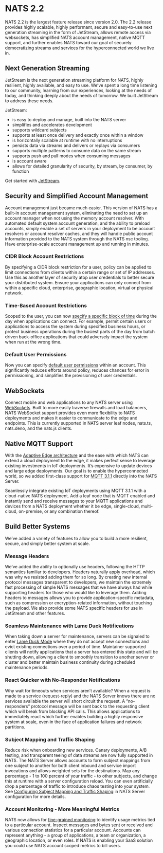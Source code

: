 # NATS 2.2

NATS 2.2 is the largest feature release since version 2.0. The 2.2 release provides highly scalable, highly performant, secure and easy-to-use next generation streaming in the form of JetStream, allows remote access via websockets, has simplified NATS account management, native MQTT support, and further enables NATS toward our goal of securely democratizing streams and services for the hyperconnected world we live in.

## Next Generation Streaming

JetStream is the next generation streaming platform for NATS, highly resilient, highly available, and easy to use. We’ve spent a long time listening to our community, learning from our experiences, looking at the needs of today, and thinking deeply about the needs of tomorrow. We built JetStream to address these needs.

JetStream:

* is easy to deploy and manage, built into the NATS server
* simplifies and accelerates development
* supports wildcard subjects
* supports at least once delivery and exactly once within a window
* is horizontally scalable at runtime with no interruptions
* persists data via streams and delivers or replays via consumers
* supports multiple patterns to consume data on the same stream
* supports push and pull modes when consuming messages
* is account aware
* allows for detailed granularity of security, by stream, by consumer, by function

Get started with [JetStream](../nats-concepts/jetstream/).

## Security and Simplified Account Management

Account management just became much easier. This version of NATS has a built-in account management system, eliminating the need to set up an account manager when not using the memory account resolver. With automated default system account generation, and the ability to preload accounts, simply enable a set of servers in your deployment to be account resolvers or account resolver caches, and they will handle public account information provided to the NATS system through the NATS nsc tooling. Have enterprise-scale account management up and running in minutes.

### CIDR Block Account Restrictions

By specifying a CIDR block restriction for a user, policy can be applied to limit connections from clients within a certain range or set of IP addresses. Use this as another layer of security atop user credentials to better secure your distributed system. Ensure your applications can only connect from within a specific cloud, enterprise, geographic location, virtual or physical network.

### Time-Based Account Restrictions

Scoped to the user, you can now [specify a specific block of time](../using-nats/nats-tools/nsc/basics.md#user-authorization) during the day when applications can connect. For example, permit certain users or applications to access the system during specified business hours, or protect business operations during the busiest parts of the day from batch driven back-office applications that could adversely impact the system when run at the wrong time.

### Default User Permissions

Now you can specify [default user permissions](../running-a-nats-service/configuration/securing\_nats/authorization.md#examples) within an account. This significantly reduces efforts around policy, reduces chances for error in permissioning, and simplifies the provisioning of user credentials.

## WebSockets

Connect mobile and web applications to any NATS server using [WebSockets](../running-a-nats-service/configuration/websocket/). Built to more easily traverse firewalls and load balancers, NATS WebSocket support provides even more flexibility to NATS deployments and makes it easier to communicate to the edge and endpoints. This is currently supported in NATS server leaf nodes, nats.ts, nats.deno, and the nats.js clients.

## Native MQTT Support

With the [Adaptive Edge architecture](https://nats.io/blog/synadia-adaptive-edge/) and the ease with which NATS can extend a cloud deployment to the edge, it makes perfect sense to leverage existing investments in IoT deployments. It’s expensive to update devices and large edge deployments. Our goal is to enable the hyperconnected world, so we added first-class support for [MQTT 3.1.1](../running-a-nats-service/configuration/mqtt/) directly into the NATS Server.

Seamlessly integrate existing IoT deployments using MQTT 3.1.1 with a cloud-native NATS deployment. Add a leaf node that is MQTT enabled and instantly send and receive messages to your MQTT applications and devices from a NATS deployment whether it be edge, single-cloud, multi-cloud, on-premise, or any combination thereof.

## Build Better Systems

We’ve added a variety of features to allow you to build a more resilient, secure, and simply better system at scale.

### Message Headers

We’ve added the ability to optionally use headers, following the HTTP semantics familiar to developers. Headers naturally apply overhead, which was why we resisted adding them for so long. By creating new internal protocol messages transparent to developers, we maintain the extremely fast processing of simple NATS messages that we have always had while supporting headers for those who would like to leverage them. Adding headers to messages allows you to provide application-specific metadata, such as compression or encryption-related information, without touching the payload. We also provide some NATS specific headers for use in JetStream and other features.

### Seamless Maintenance with Lame Duck Notifications

When taking down a server for maintenance, servers can be signaled to enter [Lame Duck Mode](../running-a-nats-service/nats\_admin/lame\_duck\_mode.md) where they do not accept new connections and evict existing connections over a period of time. Maintainer supported clients will notify applications that a server has entered this state and will be shutting down, allowing a client to smoothly transition to another server or cluster and better maintain business continuity during scheduled maintenance periods.

### React Quicker with No-Responder Notifications

Why wait for timeouts when services aren’t available? When a request is made to a service (request-reply) and the NATS Server knows there are no services available the server will short circuit the request. A “no-responders” protocol message will be sent back to the requesting client which will break from blocking API calls. This allows applications to immediately react which further enables building a highly responsive system at scale, even in the face of application failures and network partitions.

### Subject Mapping and Traffic Shaping

Reduce risk when onboarding new services. Canary deployments, A/B testing, and transparent teeing of data streams are now fully supported in NATS. The NATS Server allows accounts to form subject mappings from one subject to another for both client inbound and service import invocations and allows weighted sets for the destinations. Map any percentage - 1 to 100 percent of your traffic - to other subjects, and change this at runtime with a server configuration reload. You can even artificially drop a percentage of traffic to introduce chaos testing into your system. See [Configuring Subject Mapping and Traffic Shaping](../running-a-nats-service/configuration/configuring\_subject\_mapping.md) in NATS Server configuration for more details.

### Account Monitoring - More Meaningful Metrics

NATS now allows for [fine-grained monitoring](../running-a-nats-service/nats\_admin/monitoring/#monitoring-nats) to identify usage metrics tied to a particular account. Inspect messages and bytes sent or received and various connection statistics for a particular account. Accounts can represent anything - a group of applications, a team or organization, a geographic location, or even roles. If NATS is enabling your SaaS solution you could use NATS account scoped metrics to bill users.
